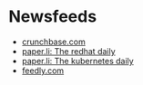 # Newsfeeds
* [crunchbase.com](https://www.crunchbase.com/organization/openshift/timeline/timeline)
* [paper.li: The redhat daily](https://paper.li/tag/redhat#/)
* [paper.li: The kubernetes daily](https://paper.li/skippbox/1446802542#/)
* [feedly.com](https://feedly.com)
